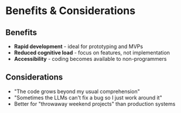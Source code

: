 # Benefits & Considerations

## Benefits
- **Rapid development** - ideal for prototyping and MVPs
- **Reduced cognitive load** - focus on features, not implementation
- **Accessibility** - coding becomes available to non-programmers

## Considerations
- "The code grows beyond my usual comprehension"
- "Sometimes the LLMs can't fix a bug so I just work around it"
- Better for "throwaway weekend projects" than production systems

